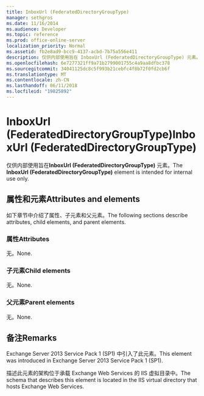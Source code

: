 ```yaml
---
title: InboxUrl (FederatedDirectoryGroupType)
manager: sethgros
ms.date: 11/16/2014
ms.audience: Developer
ms.topic: reference
ms.prod: office-online-server
localization_priority: Normal
ms.assetid: fb2e8ad9-bcc9-4137-acbd-7b75a556e411
description: 仅供内部使用旨在 InboxUrl (FederatedDirectoryGroupType) 元素。
ms.openlocfilehash: 6e7277321ff9a71b2799001755c4a9aa8dfbc378
ms.sourcegitcommit: 34041125dc8c5f993b21cebfc4f8b72f0fd2cb6f
ms.translationtype: MT
ms.contentlocale: zh-CN
ms.lasthandoff: 06/11/2018
ms.locfileid: "19825892"
---
```

# <a name="inboxurl-federateddirectorygrouptype"></a><span data-ttu-id="ea0d1-103">InboxUrl (FederatedDirectoryGroupType)</span><span class="sxs-lookup"><span data-stu-id="ea0d1-103">InboxUrl (FederatedDirectoryGroupType)</span></span>

<span data-ttu-id="ea0d1-104">仅供内部使用旨在**InboxUrl (FederatedDirectoryGroupType)** 元素。</span><span class="sxs-lookup"><span data-stu-id="ea0d1-104">The **InboxUrl (FederatedDirectoryGroupType)** element is intended for internal use only.</span></span> 

## <a name="attributes-and-elements"></a><span data-ttu-id="ea0d1-105">属性和元素</span><span class="sxs-lookup"><span data-stu-id="ea0d1-105">Attributes and elements</span></span>

<span data-ttu-id="ea0d1-106">如下章节中介绍了属性、子元素和父元素。</span><span class="sxs-lookup"><span data-stu-id="ea0d1-106">The following sections describe attributes, child elements, and parent elements.</span></span>
  
### <a name="attributes"></a><span data-ttu-id="ea0d1-107">属性</span><span class="sxs-lookup"><span data-stu-id="ea0d1-107">Attributes</span></span>

<span data-ttu-id="ea0d1-108">无。</span><span class="sxs-lookup"><span data-stu-id="ea0d1-108">None.</span></span>
  
### <a name="child-elements"></a><span data-ttu-id="ea0d1-109">子元素</span><span class="sxs-lookup"><span data-stu-id="ea0d1-109">Child elements</span></span>

<span data-ttu-id="ea0d1-110">无。</span><span class="sxs-lookup"><span data-stu-id="ea0d1-110">None.</span></span>
  
### <a name="parent-elements"></a><span data-ttu-id="ea0d1-111">父元素</span><span class="sxs-lookup"><span data-stu-id="ea0d1-111">Parent elements</span></span>

<span data-ttu-id="ea0d1-112">无。</span><span class="sxs-lookup"><span data-stu-id="ea0d1-112">None.</span></span>
  
## <a name="remarks"></a><span data-ttu-id="ea0d1-113">备注</span><span class="sxs-lookup"><span data-stu-id="ea0d1-113">Remarks</span></span>

<span data-ttu-id="ea0d1-114">Exchange Server 2013 Service Pack 1 (SP1) 中引入了此元素。</span><span class="sxs-lookup"><span data-stu-id="ea0d1-114">This element was introduced in Exchange Server 2013 Service Pack 1 (SP1).</span></span>
  
<span data-ttu-id="ea0d1-115">描述此元素的架构位于承载 Exchange Web Services 的 IIS 虚拟目录中。</span><span class="sxs-lookup"><span data-stu-id="ea0d1-115">The schema that describes this element is located in the IIS virtual directory that hosts Exchange Web Services.</span></span>
  

